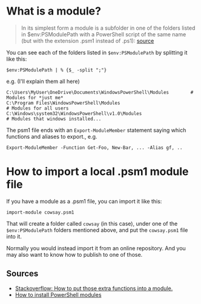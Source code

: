 # What is a module?

> In its simplest form a module is a subfolder in one of the folders listed in $env:PSModulePath with a PowerShell script of the same name (but with the extension .psm1 instead of .ps1):
[source](https://stackoverflow.com/questions/27713844/dot-source-a-script-within-a-function)





You can see each of the folders listed in `$env:PSModulePath` by splitting it like this:

	$env:PSModulePath | % {$_ -split ";"}

e.g. (I'll explain them all here)

	C:\Users\MyUser\OneDrive\Documents\WindowsPowerShell\Modules		# Modules for *just me*
	C:\Program Files\WindowsPowerShell\Modules											# Modules for all users
	C:\Windows\system32\WindowsPowerShell\v1.0\Modules							# Modules that windows installed...


The psm1 file ends with an `Export-ModuleMember` statement saying which functions and aliases to export., e.g.

	Export-ModuleMember -Function Get-Foo, New-Bar, ... -Alias gf, ..


# How to import a local .psm1 module file


If you have a module as a .psm1 file, you can import it like this:

	import-module cowsay.psm1

That will create a folder called `cowsay` (in this case), under one of the `$env:PSModulePath` folders mentioned above, and put the `cowsay.psm1` file into it.


Normally you would instead import it from an online repository. And you may also want to know how to publish to one of those.







## Sources

* [Stackoverflow: How to put those extra functions into a module.](https://stackoverflow.com/questions/27713844/dot-source-a-script-within-a-function)
* [How to install PowerShell modules](https://activedirectorypro.com/install-powershell-modules/)